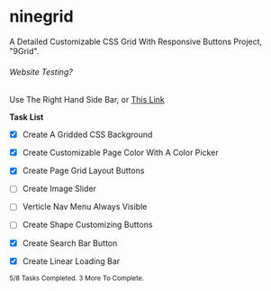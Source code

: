# ninegrid

A Detailed Customizable CSS Grid With Responsive Buttons Project, "9Grid".

###### Website Testing?

Use The Right Hand Side Bar,
or
[This Link](https://sententiaa.github.io/ninegrid/)


**Task List**

- [x] Create A Gridded CSS Background
- [x] Create Customizable Page Color With A Color Picker
- [x] Create Page Grid Layout Buttons
- [ ] Create Image Slider
- [ ] Verticle Nav Menu Always Visible
- [ ] Create Shape Customizing Buttons
- [x] Create Search Bar Button
- [x] Create Linear Loading Bar


<sub>5/8 Tasks Completed. 3 More To Complete.</sub>